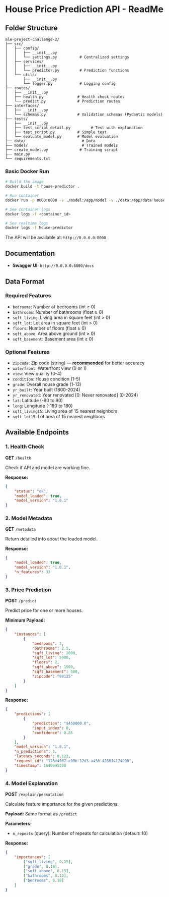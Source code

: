 # House Price Prediction API - ReadMe

## Folder Structure

```
mle-project-challenge-2/
├── src/
│   ├── config/
│   │   ├── __init__.py
│   │   └── settings.py          # Centralized settings
│   ├── services/
│   │   ├── __init__.py
│   │   └── predictor.py         # Prediction functions
│   └── utils/
│       ├── __init__.py
│       └── logger.py            # Logging config
├── routes/
│   ├── __init__.py
│   ├── health.py               # Health check routes
│   └── predict.py              # Prediction routes
├── interfaces/
│   ├── __init__.py
│   └── schemas.py              # Validation schemas (Pydantic models)
├── tests/
│   ├── __init__.py
│   ├── test_script_detail.py         # Test with explanation
│   ├── test_script.py          # Simple test
│   └── evaluate_model.py       # Model evaluation
├── data/                         # Data
├── model/                        # Trained models
├── create_model.py              # Training script
├── main.py
└── requirements.txt
```

### Basic Docker Run
```bash
# Build the image
docker build -t house-predictor .

# Run container
docker run -p 8000:8000 -v ./model:/app/model -v ./data:/app/data house-predictor

# See container logs
docker logs -f <container_id> 

# See realtime logs
docker logs -f house-predictor
```

<!-- ### With Nginx

- reverse proxy:

```bash
# 1. Run the application
docker run -d --name house-predictor -p 8000:8000 \
  -v ./model:/app/model \
  -v ./data:/app/data \
  house-predictor

# 2. Run Nginx
docker run -d --name nginx -p 80:80 \
  -v ./nginx.conf:/etc/nginx/nginx.conf:ro \
  --link house-predictor:house-predictor \
  nginx:alpine
``` -->

The API will be available at: `http://0.0.0.0:8000`

## Documentation
- **Swagger UI**: `http://0.0.0.0:8000/docs`

## Data Format

### Required Features
- `bedrooms`: Number of bedrooms (int ≥ 0)
- `bathrooms`: Number of bathrooms (float ≥ 0)
- `sqft_living`: Living area in square feet (int > 0)
- `sqft_lot`: Lot area in square feet (int > 0)
- `floors`: Number of floors (float ≥ 0)
- `sqft_above`: Area above ground (int ≥ 0)
- `sqft_basement`: Basement area (int ≥ 0)

### Optional Features
- `zipcode`: Zip code (string) — **recommended** for better accuracy
- `waterfront`: Waterfront view (0 or 1)
- `view`: View quality (0-4)
- `condition`: House condition (1-5)
- `grade`: Overall house grade (1-13)
- `yr_built`: Year built (1800-2024)
- `yr_renovated`: Year renovated [0: Never renovated] (0-2024)
- `lat`: Latitude (-90 to 90)
- `long`: Longitude (-180 to 180)
- `sqft_living15`: Living area of 15 nearest neighbors
- `sqft_lot15`: Lot area of 15 nearest neighbors

## Available Endpoints

### 1. Health Check
**GET** `/health`

Check if API and model are working fine.

**Response:**
```json
{
    "status": "ok",
    "model_loaded": true,
    "model_version": "1.0.1"
}
```

### 2. Model Metadata
**GET** `/metadata`

Return detailed info about the loaded model.

**Response:**
```json
{
    "model_loaded": true,
    "model_version": "1.0.1",
    "n_features": 33
}
```

### 3. Price Prediction
**POST** `/predict`

Predict price for one or more houses.

**Minimum Payload:**
```json
{
    "instances": [
        {
            "bedrooms": 3,
            "bathrooms": 2.5,
            "sqft_living": 2000,
            "sqft_lot": 5000,
            "floors": 2,
            "sqft_above": 1500,
            "sqft_basement": 500,
            "zipcode": "98125"
        }
    ]
}
```

**Response:**
```json
{
    "predictions": [
        {
            "prediction": "$450000.0",
            "input_index": 0,
            "confidence": 0.85
        }
    ],
    "model_version": "1.0.1",
    "n_predictions": 1,
    "latency_seconds": 0.123,
    "request_id": "123e4567-e89b-12d3-a456-426614174000",
    "timestamp": 1640995200
}
```

### 4. Model Explanation
**POST** `/explain/permutation`

Calculate feature importance for the given predictions.

**Payload:** Same format as `/predict`

**Parameters:**
- `n_repeats` (query): Number of repeats for calculation (default: 10)

**Response:**
```json
{
    "importances": [
        ["sqft_living", 0.25],
        ["grade", 0.18],
        ["sqft_above", 0.15],
        ["bathrooms", 0.12],
        ["bedrooms", 0.10]
    ]
}
```

